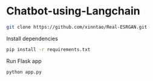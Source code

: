 # Chatbot-using-Langchain

```bash
git clone https://github.com/xinntao/Real-ESRGAN.git

```
Install dependencies
```bash
pip install -r requirements.txt

```
Run Flask app
```python
python app.py
```
